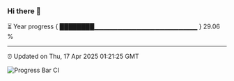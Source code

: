 ### Hi there 👋

⏳ Year progress { ████████▁▁▁▁▁▁▁▁▁▁▁▁▁▁▁▁▁▁▁▁▁▁ } 29.06 %

---

⏰ Updated on Thu, 17 Apr 2025 01:21:25 GMT

![Progress Bar CI](https://github.com/JuvenileQ/Progress-Bar-CI/workflows/main/badge.svg)
